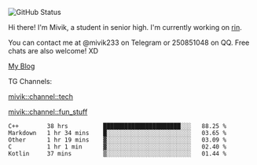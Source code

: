 ![GitHub Status](https://github-readme-stats.vercel.app/api?show_icons=true&username=Mivik)

Hi there! I'm Mivik, a student in senior high. I'm currently working on [rin](https://github.com/Mivik/rin).

You can contact me at @mivik233 on Telegram or 250851048 on QQ. Free chats are also welcome! XD

[My Blog](https://mivik.gitee.io)

TG Channels:

[mivik::channel::tech](https://t.me/mivik_channel_tech/)

[mivik::channel::fun_stuff](https://t.me/mivik_channel_fun_stuff/)

<!--START_SECTION:waka-->
```text
C++        38 hrs          ██████████████████████░░░   88.25 % 
Markdown   1 hr 34 mins    █░░░░░░░░░░░░░░░░░░░░░░░░   03.65 % 
Other      1 hr 19 mins    ▓░░░░░░░░░░░░░░░░░░░░░░░░   03.09 % 
C          1 hr 1 min      ▓░░░░░░░░░░░░░░░░░░░░░░░░   02.40 % 
Kotlin     37 mins         ▒░░░░░░░░░░░░░░░░░░░░░░░░   01.44 % 
```
<!--END_SECTION:waka-->
